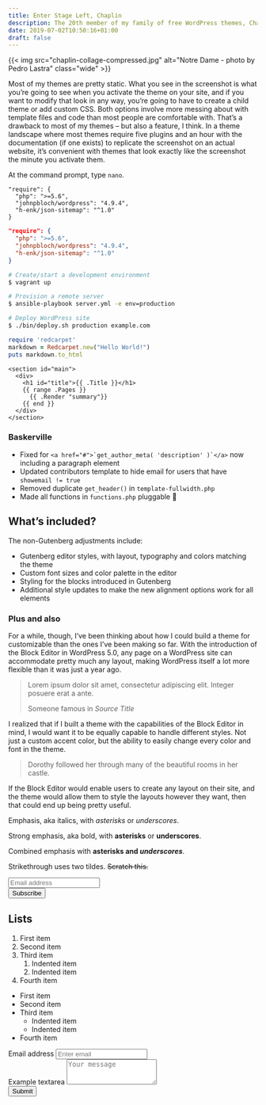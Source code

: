 ```yaml
---
title: Enter Stage Left, Chaplin
description: The 20th member of my family of free WordPress themes, Chaplin, was finally released today. This is a fun one.
date: 2019-07-02T10:50:16+01:00
draft: false
---
```


{{< img src="chaplin-collage-compressed.jpg" alt="Notre Dame - photo by Pedro Lastra" class="wide" >}}

Most of my themes are pretty static. What you see in the screenshot is what you’re going to see when you activate the theme on your site, and if you want to modify that look in any way, you’re going to have to create a child theme or add custom CSS. Both options involve more messing about with template files and code than most people are comfortable with. That’s a drawback to most of my themes – but also a feature, I think. In a theme landscape where most themes require five plugins and an hour with the documentation (if one exists) to replicate the screenshot on an actual website, it’s convenient with themes that look exactly like the screenshot the minute you activate them.

At the command prompt, type `nano`.

```
"require": {
  "php": ">=5.6",
  "johnpbloch/wordpress": "4.9.4",
  "h-enk/json-sitemap": "^1.0"
}
```

```json
"require": {
  "php": ">=5.6",
  "johnpbloch/wordpress": "4.9.4",
  "h-enk/json-sitemap": "^1.0"
}
```

```bash
# Create/start a development environment
$ vagrant up

# Provision a remote server
$ ansible-playbook server.yml -e env=production

# Deploy WordPress site
$ ./bin/deploy.sh production example.com
```

```ruby
require 'redcarpet'
markdown = Redcarpet.new("Hello World!")
puts markdown.to_html
```

```go-html-template
<section id="main">
  <div>
    <h1 id="title">{{ .Title }}</h1>
    {{ range .Pages }}
      {{ .Render "summary"}}
    {{ end }}
  </div>
</section>
```

### Baskerville
- Fixed for ``<a href="#">`get_author_meta( 'description' )`</a>`` now including a paragraph element
- Updated contributors template to hide email for users that have `showemail != true`
- Removed duplicate `get_header()` in `template-fullwidth.php`
- Made all functions in `functions.php` pluggable :rocket:

## What’s included?
The non-Gutenberg adjustments include:

- Gutenberg editor styles, with layout, typography and colors matching the theme
- Custom font sizes and color palette in the editor
- Styling for the blocks introduced in Gutenberg
- Additional style updates to make the new alignment options work for all elements

### Plus and also
For a while, though, I’ve been thinking about how I could build a theme for customizable than the ones I’ve been making so far. With the introduction of the Block Editor in WordPress 5.0, any page on a WordPress site can accommodate pretty much any layout, making WordPress itself a lot more flexible than it was just a year ago.

<blockquote class="blockquote">
  <p class="mb-0">Lorem ipsum dolor sit amet, consectetur adipiscing elit. Integer posuere erat a ante.</p>
  <footer class="blockquote-footer">Someone famous in <cite title="Source Title">Source Title</cite></footer>
</blockquote>

I realized that if I built a theme with the capabilities of the Block Editor in mind, I would want it to be equally capable to handle different styles. Not just a custom accent color, but the ability to easily change every color and font in the theme.

> Dorothy followed her through many of the beautiful rooms in her castle.

If the Block Editor would enable users to create any layout on their site, and the theme would allow them to style the layouts however they want, then that could end up being pretty useful.

Emphasis, aka italics, with *asterisks* or _underscores_.

Strong emphasis, aka bold, with **asterisks** or __underscores__.

Combined emphasis with **asterisks and _underscores_**.

Strikethrough uses two tildes. ~~Scratch this.~~

<form>
  <div class="input-group">
    <input type="email" placeholder="Email address" aria-label="Email address" aria-describedby="button-addon2" required>
    <div class="input-group-append">
      <button type="submit" id="button-addon2">Subscribe</button>
    </div>
  </div>
</form>

## Lists

1. First item
2. Second item
3. Third item
    1. Indented item
    2. Indented item
4. Fourth item

- First item
- Second item
- Third item
    - Indented item
    - Indented item
- Fourth item


<form>
  <div class="form-group">
    <label for="exampleInputEmail1" class="sr-onlyss">Email address</label>
    <input type="email" class="form-control22" id="exampleInputEmail1" placeholder="Enter email">
  </div>
  <div class="form-group">
    <label for="exampleFormControlTextarea1">Example textarea</label>
    <textarea id="exampleFormControlTextarea1" rows="3" placeholder="Your message"></textarea>
  </div>
  <button type="submit" class="btn22">Submit</button>
</form>
